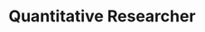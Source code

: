 ---
layout: work-with-us-layout

title: Quantitative Researcher

role: <b> Role </b> <br><br> A quantitative researcher will work on various projects for Fields of View, with required skills in collecting, cleaning, and analysing large-scale quantitative database, and developing statistical models as per the project requirements and assisting other teams in developing tools. The ability to adapt to deliver reliable quality data analysis and reporting is highly valued. <br> <br> Fields of View is an interdisciplinary group - therefore, the quantitative researcher is expected to work with people from diverse backgrounds. The quantitative researcher will be working on multiple projects - therefore, ability to switch contexts, and deliver according to timelines is a must. <br> <br> The position is based in Bangalore. Women candidates are encouraged to apply. For details of remuneration and any other information, please mail work@fieldsofview.in with your CV. 

responsibilities: <b> Basic Requirements </b> <br> <ul> <li>Master’s Degree in any of the Social Sciences, including sociology, economics, anthropology, and social psychology etc. </li> <li> Two to Four years’ experience in the above-mentioned fields of research. </li> </ul>

skills: <b> Required Skills </b> <br> <ul> <li> Ability to handle large-scale quantitative database. </li> <li> Expertise in collecting data through secondary research. </li> <li> Proficiency in cleaning data and statistical analysis. </li> <li> Expertise in statistical modeling – Linear, Time Series, Panel data models. </li> <li> Expertise in advanced Excel, including VLOOKUP, HLOOKUP, Pivot Table, Macros. </li> <li> Proficiency in R/STATA/SPSS to analyse quantitative data. </li> <li> Basic understanding of MySQL. </li> <li> Ability to manage projects involving both quantitative and qualitative research. </li> <li> Ability to handle stakeholders of various kinds, work with any government agency will be a definite plus </li> </ul>

additionalSkills: <b> Additional </b> <ul> <li> Ability to understand socio-economic scenario in urban context. </li> <li> Interested in researching on equity and sustainability studies. </li> <li> Ability to work in an interdisciplinary team. </li> <li> Knowledge in GIS tools. </li> <li> Knowledge in qualitative research methodologies and analysing tools. </li> <li> Basic understanding of Simulation tools. </li> </ul>

whyWorkForFov: <b>Why Work at Fields of View</b> <br> <ul> <li> We pride ourselves in building a collaborative and open environment around our work in building tools for inclusive public policy. This is your chance to become an addition to our coveted multidisciplinary team, that houses individuals from different backgrounds scaling from Journalism to Game Design to Law. </li> <li> We have collaborations with Indian and international universities, and you get access to cutting edge research in data and policy. </li> <li> Depending on your interest, you will contribute to research papers that will be published in major journals. </li> <li> Your work will contribute to real-world applications in addressing social problems. </li> <li> High levels of ownership as part of a small, growing team. </li> <li> We have a generous leave and work-from-home policy and are committed to building an organisational culture of collaboration and trust. </li> <li> We are a non-profit organisation and an equal opportunity employer. We are committed to a safe and vibrant workplace, and highly encourage applications from people from diverse caste, gender, ethnic and religious identities. </li> </ul>

remuneration: <b> Remuneration </b> <br><br> Compensation will range from INR 69,575- INR 86,970 (Including TDS) per month based on level of experience.

applicationProcess: <b> How To Apply </b> <br><br> If this sounds interesting or exciting to you, please write to work@fieldsofview.in with your CV, two writing samples and a thoughtful cover letter stating why you want to work with us in this role. <br> <ul> <li> We will review your application and if we feel like it is a good fit for us, we will assign you a task. The assignment will involve a cross section of the kind of work you'll do with us. You take as much time as you want to complete the assignment, but we've noted that it takes on average about 7 days to finish. </li> <li> If we like your approach to the assignment, we invite you to spend 2 days with us in our office in Bangalore, so you can get to know our team and work culture. You will also be provided a follow-up task to be performed during those 2 days. Once this is done, and if you like us and we like you, we will extend an offer within a week's time. </li> </ul>

aboutUs: <b> About Fields Of View </b> <br><br> At Fields of View (fieldsofview.in), we use games and simulations to help CSOs make sense of their work around vulnerability and climate. We are a not-for-profit research group based in Bangalore. We have an interdisciplinary group with people whose backgrounds range from technology, art, social sciences, law, and policy. <br><br> FoV's work has been featured in Indian and international media, including BBC News; The Hindu; Deccan Herald; Deccan Chronicle; The Newsminute, CNN-IBN, Deutsche Welle (dw.com), a German international broadcaster, and Factordaily. <br><br> As our goal is to create bridges between Government, Academia, and Civil Society, we work with all three groups&#58; <br> <ul> <li> Government - Our partners in government include Department of Electronics and Information Technology, Government of India; Institute of Plasma Research, Government of India; Tamil Nadu State Land Use Board, Government of Tamil Nadu. </li> <li> Civil Society Groups - The civil society organizations we have collaborated with include Gender at Work, who works to promote gender equality in organizations; Sahjeevan, who works to empower disadvantaged communities in the Kutch region in Gujarat, India; Alternative Law Forum, whose focus is on integrating alternative lawyering with critical research; UNESCO-MGIEP, which specialises in research, knowledge sharing and policy formulation in the area of education for peace, sustainability and global citizenship; and UNDP Sri Lanka. </li> <li> Academia - We have research collaborations with different Indian and international universities, including International Institute of Information Technology (IIIT-B), Bangalore; TU-Delft, Netherlands; Netherlands E-Sciences Centre, Netherlands; Department of Computational Sciences, University of Amsterdam; and Medialab Amsterdam. </li> </ul>

notes: <em> Fields of View is a non-profit organisation, registered under the Karnataka Societies Registration Act, 1960. Section 12AA(1)(b)(i), and Section 80G(5)(vi) of the Income Tax Act, 1961.  </em>

ide: Quantitative Researcher

tag: Quantitative Researcher

category: jd

permalink: /projects/work-with-us/quantitativeresearcher/

---